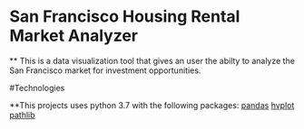 # San Francisco Housing Rental Market Analyzer
** This is a data visualization tool that gives an user the abilty to analyze the San Francisco market for investment opportunities.


#Technologies

**This projects uses python 3.7 with the following packages:
[pandas](https://pandas.pydata.org/)
[hvplot](https://hvplot.holoviz.org/user_guide/Introduction.html)
[pathlib](https://docs.python.org/3/library/pathlib.html)
